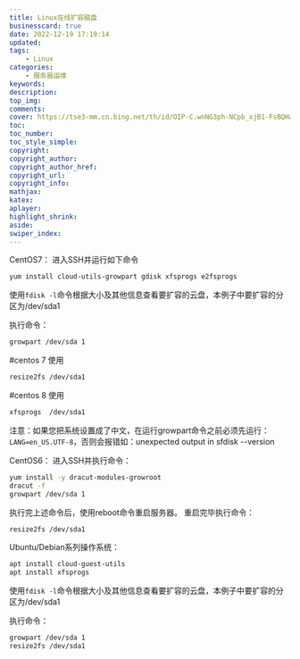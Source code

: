 ```yaml
---
title: Linux在线扩容磁盘
businesscard: true
date: 2022-12-19 17:19:14
updated:
tags: 
    - Linux
categories: 
    - 服务器运维
keywords:
description:
top_img:
comments:
cover: https://tse3-mm.cn.bing.net/th/id/OIP-C.wnNG3ph-NCpb_xjB1-FsBQHaE8?pid=ImgDet&rs=1
toc:
toc_number:
toc_style_simple:
copyright:
copyright_author:
copyright_author_href:
copyright_url:
copyright_info:
mathjax:
katex:
aplayer:
highlight_shrink:
aside:
swiper_index:
---
```

CentOS7：
进入SSH并运行如下命令
```bash
yum install cloud-utils-growpart gdisk xfsprogs e2fsprogs
```
使用`fdisk -l`命令根据大小及其他信息查看要扩容的云盘，本例子中要扩容的分区为/dev/sda1
<!-- more -->
执行命令：
```bash
growpart /dev/sda 1
```
#centos 7 使用
```bash
resize2fs /dev/sda1
```
#centos 8 使用
```bash
xfsprogs  /dev/sda1
```
注意：如果您把系统设置成了中文，在运行growpart命令之前必须先运行：`LANG=en_US.UTF-8`，否则会报错如：unexpected output in sfdisk --version

CentOS6：
进入SSH并执行命令：
```bash
yum install -y dracut-modules-growroot
dracut -f
growpart /dev/sda 1
```
执行完上述命令后，使用reboot命令重启服务器。
重启完毕执行命令：
```bash
resize2fs /dev/sda1
```
Ubuntu/Debian系列操作系统：
```bash
apt install cloud-guest-utils
apt install xfsprogs
```
使用`fdisk -l`命令根据大小及其他信息查看要扩容的云盘，本例子中要扩容的分区为/dev/sda1

执行命令：
```bash
growpart /dev/sda 1
resize2fs /dev/sda1
```